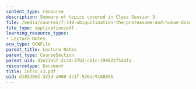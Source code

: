 ```yaml
---
content_type: resource
description: Summary of topics covered in Class Session 3.
file: /media/courses/7-340-ubiquitination-the-proteasome-and-human-disease-fall-2004/d1852862323da900dc3f576ac9168885_intro_s3.pdf
file_type: application/pdf
learning_resource_types:
- Lecture Notes
ocw_type: OCWFile
parent_title: Lecture Notes
parent_type: CourseSection
parent_uid: 43e23b5f-2c3d-37b2-c61c-199822754afa
resourcetype: Document
title: intro_s3.pdf
uid: d1852862-323d-a900-dc3f-576ac9168885
---
```

